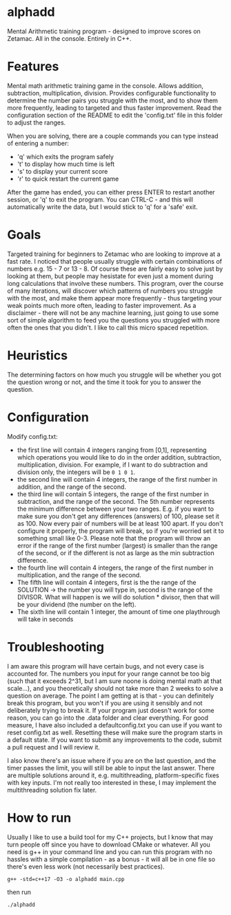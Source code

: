 # alphadd
Mental Arithmetic training program - designed to improve scores on Zetamac. All in the console. Entirely in C++.

# Features

Mental math arithmetic training game in the console. Allows addition, subtraction, multiplication, division. Provides configurable functionality to determine the number pairs you struggle with the most, and to show them more frequently, leading to targeted and thus faster improvement. Read the configuration section of the README to edit the 'config.txt' file in this folder to adjust the ranges. 

When you are solving, there are a couple commands you can type instead of entering a number:

- 'q' which exits the program safely
- 't' to display how much time is left
- 's' to display your current score
- 'r' to quick restart the current game

After the game has ended, you can either press ENTER to restart another session, or 'q' to exit the program.
You can CTRL-C - and this will automatically write the data, but I would stick to 'q' for a 'safe' exit.

# Goals
Targeted training for beginners to Zetamac who are looking to improve at a fast rate. I noticed that people usually struggle
with certain combinations of numbers e.g. 15 - 7 or 13 - 8. Of course these are fairly easy to solve just by looking at them, but people may
hesistate for even just a moment during long calculations that involve these numbers. This program, over the course of many iterations, will discover
which patterns of numbers you struggle with the most, and make them appear more frequently - thus targeting your weak points
much more often, leading to faster improvement. As a disclaimer - there will not be any machine learning, just going to
use some sort of simple algorithm to feed you the questions you struggled with more often the ones that you didn't.
I like to call this micro spaced repetition. 

# Heuristics

The determining factors on how much you struggle will be whether you got the question wrong or not, and the time it took for you to answer the question.

# Configuration

Modify config.txt:
- the first line will contain 4 integers ranging from [0,1], representing which operations you would like to do in the order addition, subtraction, multiplication, division. For example, if I want to do subtraction and division only, the integers will be `0 1 0 1`.
- the second line will contain 4 integers, the range of the first number in addition, and the range of the second.
- the third line will contain 5 integers, the range of the first number in subtraction, and the range of the second. The 5th number represents the minimum difference between your two ranges. E.g. if you want to make sure you don't get any differences (answers) of 100, please set it as 100. Now every pair of numbers will be at least 100 apart. If you don't configure it properly, the program will break, so if you're worried set it to something small like 0-3. Please note that the program will throw an error if the range of the first number (largest) is smaller
than the range of the second, or if the different is not as large as the min subtraction difference.
- the fourth line will contain 4 integers, the range of the first number in multiplication, and the range of the second.
- The fifth line will contain 4 integers, first is the the range of the SOLUTION -> the number you will type in, second is the range of the DIVISOR. What will happen is we will do solution * divisor, then that will be your dividend (the number on the left). 
- The sixth line will contain 1 integer, the amount of time one playthrough will take in seconds

# Troubleshooting

I am aware this program will have certain bugs, and not every case is accounted for. The numbers you input
for your range cannot be too big (such that it exceeds 2^31, but I am sure noone is doing mental math at that scale...), and you theoretically should not take more than 2 weeks to solve a question on average. The point I am getting at is that - you can definitely break this program, but you won't if you are using it sensibly and not deliberately trying to break it. If your program just doesn't work for some reason, you can go into the .data folder and clear everything. For good measure, I have also included a defaultconfig.txt you can use if you want to reset config.txt as well. Resetting these will make sure the program starts in a default state. If you want to submit any improvements to the code, submit a pull request and I will review it.

I also know there's an issue where if you are on the last question, and the timer passes the limit, you will still be able to input the last answer. There are multiple solutions around it, e.g. multithreading, platform-specific fixes with key inputs. I'm not really too interested in these, I may implement the multithreading solution fix later.

# How to run
Usually I like to use a build tool for my C++ projects, but I know that may turn people off since you have to download CMake or 
whatever. All you need is g++ in your command line and you can run this program with no hassles with a simple compilation - as a
bonus - it will all be in one file so there's even less work (not necessarily best practices).

```
g++ -std=c++17 -O3 -o alphadd main.cpp
```

then run

```
./alphadd
```
